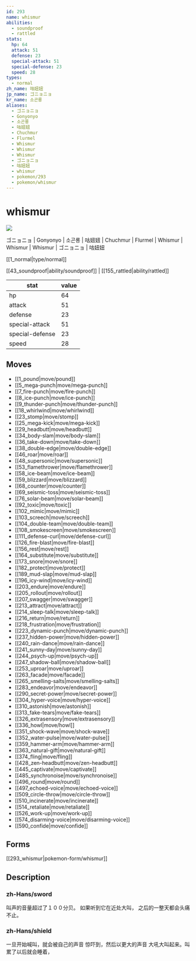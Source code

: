 ```yaml
---
id: 293
name: whismur
abilities:
  - soundproof
  - rattled
stats:
  hp: 64
  attack: 51
  defense: 23
  special-attack: 51
  special-defense: 23
  speed: 28
types:
  - normal
zh_name: 咕妞妞
jp_name: ゴニョニョ
kr_name: 소곤룡
aliases:
  - ゴニョニョ
  - Gonyonyo
  - 소곤룡
  - 咕妞妞
  - Chuchmur
  - Flurmel
  - Whismur
  - Whismur
  - Whismur
  - ゴニョニョ
  - 咕妞妞
  - whismur
  - pokemon/293
  - pokemon/whismur
---
```

# whismur

![](https://raw.githubusercontent.com/PokeAPI/sprites/master/sprites/pokemon/293.png)

ゴニョニョ | Gonyonyo | 소곤룡 | 咕妞妞 | Chuchmur | Flurmel | Whismur | Whismur | Whismur | ゴニョニョ | 咕妞妞

[[1_normal|type/normal]]

[[43_soundproof|ability/soundproof]] | [[155_rattled|ability/rattled]]

|stat|value|
|---|---|
|hp|64|
|attack|51|
|defense|23|
|special-attack|51|
|special-defense|23|
|speed|28|


## Moves

- [[1_pound|move/pound]]
- [[5_mega-punch|move/mega-punch]]
- [[7_fire-punch|move/fire-punch]]
- [[8_ice-punch|move/ice-punch]]
- [[9_thunder-punch|move/thunder-punch]]
- [[18_whirlwind|move/whirlwind]]
- [[23_stomp|move/stomp]]
- [[25_mega-kick|move/mega-kick]]
- [[29_headbutt|move/headbutt]]
- [[34_body-slam|move/body-slam]]
- [[36_take-down|move/take-down]]
- [[38_double-edge|move/double-edge]]
- [[46_roar|move/roar]]
- [[48_supersonic|move/supersonic]]
- [[53_flamethrower|move/flamethrower]]
- [[58_ice-beam|move/ice-beam]]
- [[59_blizzard|move/blizzard]]
- [[68_counter|move/counter]]
- [[69_seismic-toss|move/seismic-toss]]
- [[76_solar-beam|move/solar-beam]]
- [[92_toxic|move/toxic]]
- [[102_mimic|move/mimic]]
- [[103_screech|move/screech]]
- [[104_double-team|move/double-team]]
- [[108_smokescreen|move/smokescreen]]
- [[111_defense-curl|move/defense-curl]]
- [[126_fire-blast|move/fire-blast]]
- [[156_rest|move/rest]]
- [[164_substitute|move/substitute]]
- [[173_snore|move/snore]]
- [[182_protect|move/protect]]
- [[189_mud-slap|move/mud-slap]]
- [[196_icy-wind|move/icy-wind]]
- [[203_endure|move/endure]]
- [[205_rollout|move/rollout]]
- [[207_swagger|move/swagger]]
- [[213_attract|move/attract]]
- [[214_sleep-talk|move/sleep-talk]]
- [[216_return|move/return]]
- [[218_frustration|move/frustration]]
- [[223_dynamic-punch|move/dynamic-punch]]
- [[237_hidden-power|move/hidden-power]]
- [[240_rain-dance|move/rain-dance]]
- [[241_sunny-day|move/sunny-day]]
- [[244_psych-up|move/psych-up]]
- [[247_shadow-ball|move/shadow-ball]]
- [[253_uproar|move/uproar]]
- [[263_facade|move/facade]]
- [[265_smelling-salts|move/smelling-salts]]
- [[283_endeavor|move/endeavor]]
- [[290_secret-power|move/secret-power]]
- [[304_hyper-voice|move/hyper-voice]]
- [[310_astonish|move/astonish]]
- [[313_fake-tears|move/fake-tears]]
- [[326_extrasensory|move/extrasensory]]
- [[336_howl|move/howl]]
- [[351_shock-wave|move/shock-wave]]
- [[352_water-pulse|move/water-pulse]]
- [[359_hammer-arm|move/hammer-arm]]
- [[363_natural-gift|move/natural-gift]]
- [[374_fling|move/fling]]
- [[428_zen-headbutt|move/zen-headbutt]]
- [[445_captivate|move/captivate]]
- [[485_synchronoise|move/synchronoise]]
- [[496_round|move/round]]
- [[497_echoed-voice|move/echoed-voice]]
- [[509_circle-throw|move/circle-throw]]
- [[510_incinerate|move/incinerate]]
- [[514_retaliate|move/retaliate]]
- [[526_work-up|move/work-up]]
- [[574_disarming-voice|move/disarming-voice]]
- [[590_confide|move/confide]]

## Forms



[[293_whismur|pokemon-form/whismur]]

## Description

### zh-Hans/sword

叫声的音量超过了１００分贝。
如果听到它在近处大叫，
之后的一整天都会头痛不止。

### zh-Hans/shield

一旦开始喊叫，就会被自己的声音
惊吓到，然后以更大的声音
大吼大叫起来。叫累了以后就会睡着，

